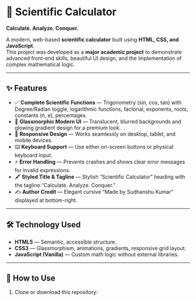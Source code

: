 # 🔢 Scientific Calculator  
**Calculate. Analyze. Conquer.**  

A modern, web-based **scientific calculator** built using **HTML, CSS, and JavaScript**.  
This project was developed as a **major academic project** to demonstrate advanced front-end skills, beautiful UI design, and the implementation of complex mathematical logic.

---

## ✨ Features

- ✅ **Complete Scientific Functions** — Trigonometry (sin, cos, tan) with Degree/Radian toggle, logarithmic functions, factorial, exponents, roots, constants (π, e), percentages.
- 🎨 **Glassmorphic Modern UI** — Translucent, blurred backgrounds and glowing gradient design for a premium look.
- 📱 **Responsive Design** — Works seamlessly on desktop, tablet, and mobile devices.
- ⌨️ **Keyboard Support** — Use either on-screen buttons or physical keyboard input.
- ⚡ **Error Handling** — Prevents crashes and shows clear error messages for invalid expressions.
- 🖋 **Styled Title & Tagline** — Stylish “Scientific Calculator” heading with the tagline “Calculate. Analyze. Conquer.”  
- ✍ **Author Credit** — Elegant cursive “Made by Sudhanshu Kumar” displayed at bottom-right.
  
---

## 🛠 Technology Used

- **HTML5** — Semantic, accessible structure.
- **CSS3** — Glassmorphism, animations, gradients, responsive grid layout.
- **JavaScript (Vanilla)** — Custom math logic without external libraries.

---

## 🚀 How to Use

1. Clone or download this repository:
